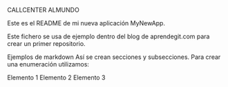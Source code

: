 CALLCENTER ALMUNDO


Este es el README de mi nueva aplicación MyNewApp.

Este fichero se usa de ejemplo dentro del blog de aprendegit.com para crear un primer repositorio.

Ejemplos de markdown
Así se crean secciones y subsecciones. Para crear una enumeración utilizamos:

Elemento 1
Elemento 2
Elemento 3
